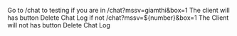 Go to /chat to testing
if you are in /chat?mssv=giamthi&box=1
The client will has button Delete Chat Log
if not /chat?mssv=${number}&box=1
The Client will not has button Delete Chat Log
